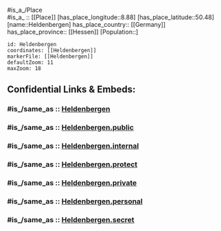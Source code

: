 ﻿---
confidential: public
isDeleted: false
location:
- 50.48
- 8.88
mapmarker: city
mapzoom:
- 7
- 12
SpocWebEntityId: 30867
tags:
- geo/City
type: City
---

#is_a_/Place  
#is_a_ :: [[Place]] 
[has_place_longitude::8.88] 
[has_place_latitude::50.48] 
[name::Heldenbergen] 
has_place_country:: [[Germany]]  
has_place_province:: [[Hessen]] 
[Population::] 



```leaflet
id: Heldenbergen
coordinates: [[Heldenbergen]] 
markerFile: [[Heldenbergen]] 
defaultZoom: 11 
maxZoom: 18
```


## Confidential Links & Embeds: 

### #is_/same_as :: [Heldenbergen](/_Standards/Earth/Continent/Europe/Europe~Central/Germany/Germany~West/Hessen/counties~Hessen/Gießen/cities~Gießen/Hungen/boroughs~Hungen/Heldenbergen.md) 

### #is_/same_as :: [Heldenbergen.public](/_public/Earth/Continent/Europe/Europe~Central/Germany/Germany~West/Hessen/counties~Hessen/Gießen/cities~Gießen/Hungen/boroughs~Hungen/Heldenbergen.public.md) 

### #is_/same_as :: [Heldenbergen.internal](/_internal/Earth/Continent/Europe/Europe~Central/Germany/Germany~West/Hessen/counties~Hessen/Gießen/cities~Gießen/Hungen/boroughs~Hungen/Heldenbergen.internal.md) 

### #is_/same_as :: [Heldenbergen.protect](/_protect/Earth/Continent/Europe/Europe~Central/Germany/Germany~West/Hessen/counties~Hessen/Gießen/cities~Gießen/Hungen/boroughs~Hungen/Heldenbergen.protect.md) 

### #is_/same_as :: [Heldenbergen.private](/_private/Earth/Continent/Europe/Europe~Central/Germany/Germany~West/Hessen/counties~Hessen/Gießen/cities~Gießen/Hungen/boroughs~Hungen/Heldenbergen.private.md) 

### #is_/same_as :: [Heldenbergen.personal](/_personal/Earth/Continent/Europe/Europe~Central/Germany/Germany~West/Hessen/counties~Hessen/Gießen/cities~Gießen/Hungen/boroughs~Hungen/Heldenbergen.personal.md) 

### #is_/same_as :: [Heldenbergen.secret](/_secret/Earth/Continent/Europe/Europe~Central/Germany/Germany~West/Hessen/counties~Hessen/Gießen/cities~Gießen/Hungen/boroughs~Hungen/Heldenbergen.secret.md)

